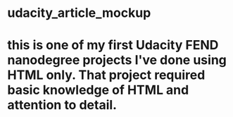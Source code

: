 # udacity_article_mockup
# this is one of my first Udacity FEND nanodegree projects I've done using HTML only.  That project required basic knowledge of HTML and attention to detail. 
